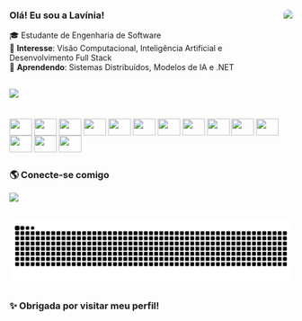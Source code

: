 ### Olá! Eu sou a Lavínia!  <img align="right"  height="125" style="border-radius:50px;" src="https://i.pinimg.com/originals/4d/67/0e/4d670e6307fb44c4d4b6d8d14a5661fa.gif"> <br/>
🎓 Estudante de Engenharia de Software                     
🚀 **Interesse**: Visão Computacional, Inteligência Artificial e Desenvolvimento Full Stack    
🌱 **Aprendendo**: Sistemas Distribuídos, Modelos de IA e .NET  


##


<div align="left">
   <img height="180em" src="https://github-readme-stats.vercel.app/api/top-langs/?username=laviniaribeiro&layout=compact&langs_count=8&theme=dracula"/>
</div>

<br/>



<div style="display: inline_block"><br>
	<img align="center" height="30" width="40" src="https://cdn.jsdelivr.net/gh/devicons/devicon/icons/java/java-original.svg">
	<img align="center" height="30" width="40" src="https://cdn.jsdelivr.net/gh/devicons/devicon/icons/javascript/javascript-original.svg">
  <img align="center" height="30" width="40" src="https://cdn.jsdelivr.net/gh/devicons/devicon/icons/react/react-original.svg" />
 	<img align="center" height="30" width="40" src="https://cdn.jsdelivr.net/gh/devicons/devicon@latest/icons/python/python-original.svg" />
  <img align="center" height="30" width="40" src="https://cdn.jsdelivr.net/gh/devicons/devicon@latest/icons/go/go-original.svg" />
  <img align="center" height="30" width="40" src="https://cdn.jsdelivr.net/gh/devicons/devicon@latest/icons/cplusplus/cplusplus-original.svg"/>  
	<img align="center" height="30" width="40" src="https://cdn.jsdelivr.net/gh/devicons/devicon@latest/icons/cypressio/cypressio-original.svg" />
	<img align="center" height="30" width="40" src="https://cdn.jsdelivr.net/gh/devicons/devicon@latest/icons/fastapi/fastapi-original.svg" />
 	<img align="center" height="30" width="40" src="https://cdn.jsdelivr.net/gh/devicons/devicon@latest/icons/matplotlib/matplotlib-original-wordmark.svg" />
 	<img align="center" height="30" width="40" src="https://cdn.jsdelivr.net/gh/devicons/devicon@latest/icons/mongodb/mongodb-original.svg" />
  <img align="center" height="30" width="40" src="https://cdn.jsdelivr.net/gh/devicons/devicon@latest/icons/neo4j/neo4j-original.svg" />
 	<img align="center" height="30" width="40" src="https://cdn.jsdelivr.net/gh/devicons/devicon@latest/icons/numpy/numpy-original-wordmark.svg" />
	<img align="center" height="30" width="40" src="https://cdn.jsdelivr.net/gh/devicons/devicon@latest/icons/postman/postman-original.svg" />
	<img align="center" height="30" width="40" src="https://cdn.jsdelivr.net/gh/devicons/devicon@latest/icons/unity/unity-original.svg" />



##



### 🌎 Conecte-se comigo  

<div> 
	
  <a href="www.linkedin.com/in/laviniaamaral" target="_blank"><img src="https://img.shields.io/badge/-LinkedIn-%230077B5?style=for-the-badge&logo=linkedin&logoColor=white" target="_blank"></a> 
 
</div>

##

<div align=center>
  
 <img src="https://raw.githubusercontent.com/laviniaribeiro/laviniaribeiro/output/snake.svg" alt="Snake animation" />
  
</div>


##

### ✨ Obrigada por visitar meu perfil!
